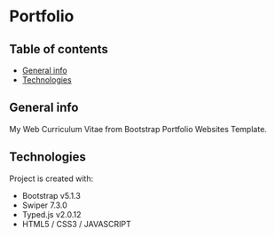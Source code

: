 <h1> Portfolio </h1>

## Table of contents
* [General info](#general-info)
* [Technologies](#technologies)


## General info
My Web Curriculum Vitae from Bootstrap Portfolio Websites Template.

## Technologies
Project is created with:
* Bootstrap v5.1.3
* Swiper 7.3.0
* Typed.js v2.0.12
* HTML5 / CSS3 / JAVASCRIPT
